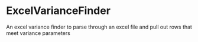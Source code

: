 # ExcelVarianceFinder
An excel variance finder to parse through an excel file and pull out rows that meet variance parameters
